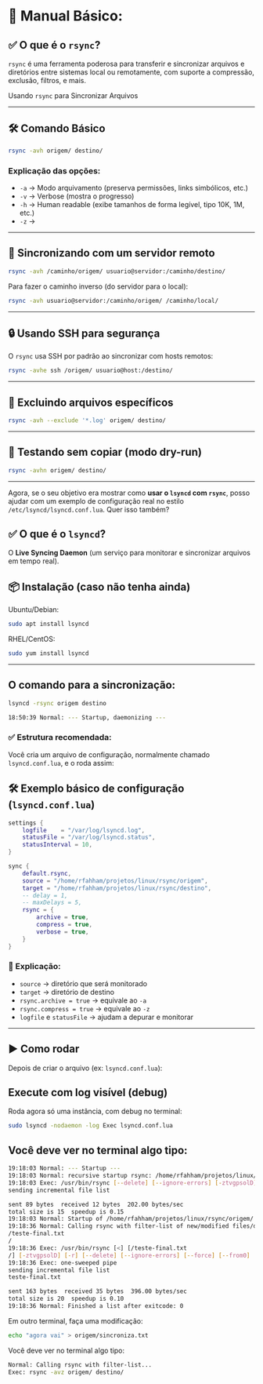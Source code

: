 # 📁 Manual Básico: 

## ✅ O que é o `rsync`?

`rsync` é uma ferramenta poderosa para transferir e sincronizar arquivos e diretórios entre sistemas local ou remotamente, com suporte a compressão, exclusão, filtros, e mais.

Usando `rsync` para Sincronizar Arquivos

---

## 🛠️ Comando Básico

```bash
rsync -avh origem/ destino/
```

### Explicação das opções:
- `-a` → Modo arquivamento (preserva permissões, links simbólicos, etc.)
- `-v` → Verbose (mostra o progresso)
- `-h` → Human readable (exibe tamanhos de forma legível, tipo 10K, 1M, etc.)
- `-z` → 

---

## 🔁 Sincronizando com um servidor remoto

```bash
rsync -avh /caminho/origem/ usuario@servidor:/caminho/destino/
```

Para fazer o caminho inverso (do servidor para o local):

```bash
rsync -avh usuario@servidor:/caminho/origem/ /caminho/local/
```

---

## 🔒 Usando SSH para segurança

O `rsync` usa SSH por padrão ao sincronizar com hosts remotos:

```bash
rsync -avhe ssh /origem/ usuario@host:/destino/
```

---

## 🧹 Excluindo arquivos específicos

```bash
rsync -avh --exclude '*.log' origem/ destino/
```

---

## 🧪 Testando sem copiar (modo dry-run)

```bash
rsync -avhn origem/ destino/
```

---

Agora, se o seu objetivo era mostrar como **usar o `lsyncd` com `rsync`**, posso ajudar com um exemplo de configuração real no estilo `/etc/lsyncd/lsyncd.conf.lua`. Quer isso também?


## ✅ O que é o `lsyncd`?

O **Live Syncing Daemon** (um serviço para monitorar e sincronizar arquivos em tempo real).

## 📦 Instalação (caso não tenha ainda)

Ubuntu/Debian:

```bash
sudo apt install lsyncd
```

RHEL/CentOS:

```bash
sudo yum install lsyncd
```

---

## O comando para a sincronização:

```bash
lsyncd -rsync origem destino

18:50:39 Normal: --- Startup, daemonizing ---
```

### ✅ Estrutura recomendada:

Você cria um arquivo de configuração, normalmente chamado `lsyncd.conf.lua`, e o roda assim:

## 🛠️ Exemplo básico de configuração (`lsyncd.conf.lua`)

```lua
settings {
    logfile    = "/var/log/lsyncd.log",
    statusFile = "/var/log/lsyncd.status",
    statusInterval = 10,
}

sync {
    default.rsync,
    source = "/home/rfahham/projetos/linux/rsync/origem",
    target = "/home/rfahham/projetos/linux/rsync/destino",
    -- delay = 1,
    -- maxDelays = 5,
    rsync = {
        archive = true,
        compress = true,
        verbose = true,
    }
}
```

### 🧾 Explicação:
- `source` → diretório que será monitorado
- `target` → diretório de destino
- `rsync.archive = true` → equivale ao `-a`
- `rsync.compress = true` → equivale ao `-z`
- `logfile` e `statusFile` → ajudam a depurar e monitorar

---

## ▶️ Como rodar

Depois de criar o arquivo (ex: `lsyncd.conf.lua`):

## Execute com log visível (debug)

Roda agora só uma instância, com debug no terminal:

```bash
sudo lsyncd -nodaemon -log Exec lsyncd.conf.lua
```

## Você deve ver no terminal algo tipo:

```bash
19:18:03 Normal: --- Startup ---
19:18:03 Normal: recursive startup rsync: /home/rfahham/projetos/linux/rsync/origem/ -> /home/rfahham/projetos/linux/rsync/destino/
19:18:03 Exec: /usr/bin/rsync [--delete] [--ignore-errors] [-ztvgpsolD] [-r] [/home/rfahham/projetos/linux/rsync/origem/] [/home/rfahham/projetos/linux/rsync/destino/]
sending incremental file list

sent 89 bytes  received 12 bytes  202.00 bytes/sec
total size is 15  speedup is 0.15
19:18:03 Normal: Startup of /home/rfahham/projetos/linux/rsync/origem/ -> /home/rfahham/projetos/linux/rsync/destino/ finished.
19:18:36 Normal: Calling rsync with filter-list of new/modified files/dirs
/teste-final.txt
/
19:18:36 Exec: /usr/bin/rsync [<] [/teste-final.txt
/] [-ztvgpsolD] [-r] [--delete] [--ignore-errors] [--force] [--from0] [--include-from=-] [--exclude=*] [/home/rfahham/projetos/linux/rsync/origem/] [/home/rfahham/projetos/linux/rsync/destino/]
19:18:36 Exec: one-sweeped pipe
sending incremental file list
teste-final.txt

sent 163 bytes  received 35 bytes  396.00 bytes/sec
total size is 20  speedup is 0.10
19:18:36 Normal: Finished a list after exitcode: 0
```

Em outro terminal, faça uma modificação:

```bash
echo "agora vai" > origem/sincroniza.txt
```

Você deve ver no terminal algo tipo:

```bash
Normal: Calling rsync with filter-list...
Exec: rsync -avz origem/ destino/
````